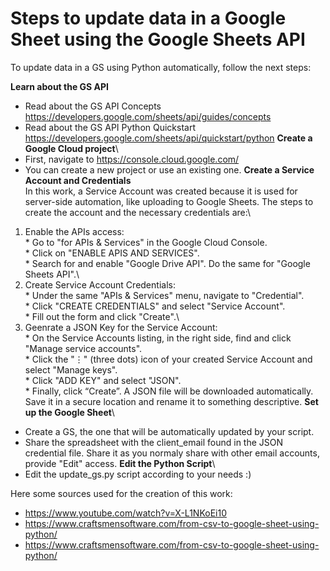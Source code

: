 # Steps to update data in a Google Sheet using the Google Sheets API
To update data in a GS using Python automatically, follow the next steps:

__Learn about the GS API__
* Read about the GS API Concepts https://developers.google.com/sheets/api/guides/concepts
* Read about the GS API Python Quickstart https://developers.google.com/sheets/api/quickstart/python
__Create a Google Cloud project__\
* First, navigate to https://console.cloud.google.com/ 
* You can create a new project or use an existing one.
__Create a Service Account and Credentials__\
In this work, a Service Account was created because it is used for server-side automation, like uploading to Google Sheets. The steps to create the account and the necessary credentials are:\
1. Enable the APIs access:\
        * Go to "for APIs & Services" in the Google Cloud Console.\
        * Click on "ENABLE APIS AND SERVICES".\
        * Search for and enable "Google Drive API". Do the same for "Google Sheets API".\
2. Create Service Account Credentials:\
        * Under the same "APIs & Services" menu, navigate to "Credential".\
        * Click "CREATE CREDENTIALS" and select "Service Account".\
        * Fill out the form and click "Create".\
3. Geenrate a JSON Key for the Service Account:\
        * On the Service Accounts listing, in the right side, find and click "Manage service accounts".\
        * Click the "⋮" (three dots) icon of your created Service Account and select "Manage keys".\
        * Click "ADD KEY" and select "JSON".\
        * Finally, click “Create”. A JSON file will be downloaded automatically. Save it in a secure location and rename it to something descriptive.
__Set up the Google Sheet__\
* Create a GS, the one that will be automatically updated by your script.
* Share the spreadsheet with the client_email found in the JSON credential file. Share it as you normaly share with other email accounts, provide "Edit" access.
__Edit the Python Script__\
* Edit the update_gs.py script according to your needs :)

Here some sources used for the creation of this work: 
- https://www.youtube.com/watch?v=X-L1NKoEi10
- https://www.craftsmensoftware.com/from-csv-to-google-sheet-using-python/ 
- https://www.craftsmensoftware.com/from-csv-to-google-sheet-using-python/